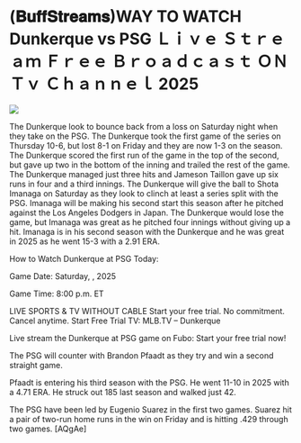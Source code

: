 # (𝐁𝐮𝐟𝐟𝐒𝐭𝐫𝐞𝐚𝐦𝐬)WAY TO WATCH Dunkerque vs PSG Ｌｉｖｅ Ｓｔｒｅａｍ Ｆｒｅｅ Ｂｒｏａｄｃａｓｔ ＯＮ Ｔｖ Ｃｈａｎｎｅｌ  2025  
  
  
[![](https://i.imgur.com/qSNzIqt.png)](https://movie.rssnews.media/XmFkcYg.php)  
  
The Dunkerque look to bounce back from a loss on Saturday night when they take on the PSG. The Dunkerque took the first game of the series on Thursday 10-6, but lost 8-1 on Friday and they are now 1-3 on the season. The Dunkerque scored the first run of the game in the top of the second, but gave up two in the bottom of the inning and trailed the rest of the game. The Dunkerque managed just three hits and Jameson Taillon gave up six runs in four and a third innings. The Dunkerque will give the ball to Shota Imanaga on Saturday as they look to clinch at least a series split with the PSG. Imanaga will be making his second start this season after he pitched against the Los Angeles Dodgers in Japan. The Dunkerque would lose the game, but Imanaga was great as he pitched four innings without giving up a hit. Imanaga is in his second season with the Dunkerque and he was great in 2025 as he went 15-3 with a 2.91 ERA.

How to Watch Dunkerque at PSG Today:

Game Date: Saturday, , 2025

Game Time: 8:00 p.m. ET

LIVE SPORTS & TV WITHOUT CABLE
Start your free trial. No commitment. Cancel anytime.
Start Free Trial
TV: MLB.TV – Dunkerque

Live stream the Dunkerque at PSG game on Fubo: Start your free trial now!

The PSG will counter with Brandon Pfaadt as they try and win a second straight game.

Pfaadt is entering his third season with the PSG. He went 11-10 in 2025 with a 4.71 ERA. He struck out 185 last season and walked just 42.

The PSG have been led by Eugenio Suarez in the first two games. Suarez hit a pair of two-run home runs in the win on Friday and is hitting .429 through two games. [AQgAe]
